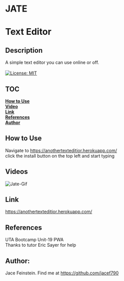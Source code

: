 # JATE

# Text Editor

## Description
A simple text editor you can use online or off. <br> <br>
[![License: MIT](https://img.shields.io/badge/License-MIT-yellow.svg)](https://opensource.org/licenses/MIT)

 ## TOC

  **[How to Use](#how-to-use)** <br>
  **[Video](#Video)** <br>
  **[Link](#link)** <br>
  **[References](#references)** <br>
  **[Author](#author)** <br>

## How to Use
Navigate to https://anothertexteditior.herokuapp.com/<br>
click the install button on the top left and start typing

## Videos
![Jate-Gif](./img/jate.gif)

## Link
https://anothertexteditior.herokuapp.com/

## References
UTA Bootcamp Unit-19 PWA<br>
Thanks to tutor Eric Sayer for help

## Author:
Jace Feinstein. Find me at https://github.com/jacef790